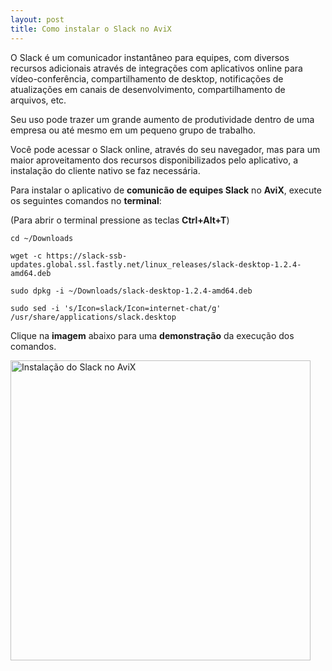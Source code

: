 ```yaml
---
layout: post
title: Como instalar o Slack no AviX
---
```

O Slack é um comunicador instantâneo para equipes, com diversos recursos adicionais através de integrações com aplicativos online para vídeo-conferência, compartilhamento de desktop, notificações de atualizações em canais de desenvolvimento, compartilhamento de arquivos, etc.

Seu uso pode trazer um grande aumento de produtividade dentro de uma empresa ou até mesmo em um pequeno grupo de trabalho.

Você pode acessar o Slack online, através do seu navegador, mas para um maior aproveitamento dos recursos disponibilizados pelo aplicativo, a instalação do cliente nativo se faz necessária.

Para instalar o aplicativo de **comunicão de equipes Slack** no **AviX**, execute os seguintes comandos no **terminal**:

(Para abrir o terminal pressione as teclas **Ctrl+Alt+T**)

`cd ~/Downloads`

`wget -c https://slack-ssb-updates.global.ssl.fastly.net/linux_releases/slack-desktop-1.2.4-amd64.deb`

`sudo dpkg -i ~/Downloads/slack-desktop-1.2.4-amd64.deb`

`sudo sed -i 's/Icon=slack/Icon=internet-chat/g' /usr/share/applications/slack.desktop`

Clique na **imagem** abaixo para uma **demonstração** da execução dos comandos.

<a href="https://asciinema.org/a/28919?autoplay=1" target="_blank"><img alt="Instalação do Slack no AviX" src="https://asciinema.org/a/28919.png" style="width: 480px;"></a>
